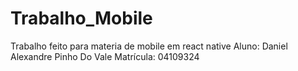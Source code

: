 # Trabalho_Mobile
Trabalho feito para materia de mobile em react native
Aluno: Daniel Alexandre Pinho Do Vale
Matrícula: 04109324
